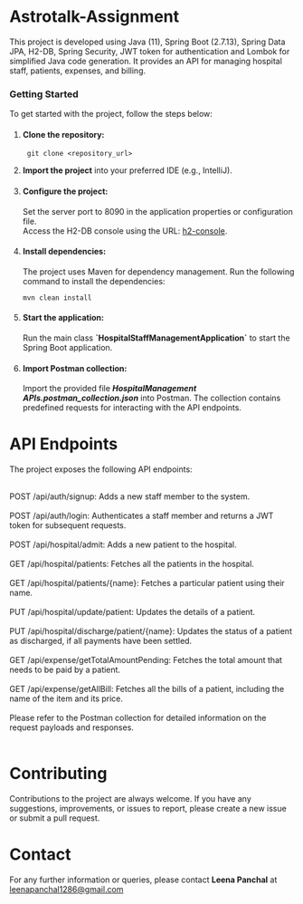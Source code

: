 # Astrotalk-Assignment

This project is developed using Java (11), Spring Boot (2.7.13), Spring Data JPA, H2-DB, Spring Security, JWT token for authentication and Lombok for simplified Java code generation. It provides an API for managing hospital staff, patients, expenses, and billing.

<h3>Getting Started</h3>

To get started with the project, follow the steps below:

1. <h4>Clone the repository:</h4>

      <code> git clone <repository_url> </code>

2. <strong>Import the project</strong> into your preferred IDE (e.g., IntelliJ).

3. <h4>Configure the project:</h4>
      Set the server port to 8090 in the application properties or configuration file.<br>
      Access the H2-DB console using the URL: 
      <a href="http://localhost:8090/h2-console/">h2-console</a>.

4. <h4>Install dependencies:</h4>
    The project uses Maven for dependency management. Run the following command to install the dependencies:

       mvn clean install 

5. <h4>Start the application:</h4>
    Run the main class <b>`HospitalStaffManagementApplication`</b> to start the Spring Boot application.

7. <h4>Import Postman collection:</h4>
    Import the provided file <b><i>HospitalManagement APIs.postman_collection.json</i></b> into Postman.
    The collection contains predefined requests for interacting with the API endpoints.


<h1>API Endpoints</h1>
The project exposes the following API endpoints:<br><br>

POST /api/auth/signup: Adds a new staff member to the system.<br><br>
POST /api/auth/login: Authenticates a staff member and returns a JWT token for subsequent requests.<br><br>
POST /api/hospital/admit: Adds a new patient to the hospital.<br><br>
GET /api/hospital/patients: Fetches all the patients in the hospital.<br><br>
GET /api/hospital/patients/{name}: Fetches a particular patient using their name.<br><br>
PUT /api/hospital/update/patient: Updates the details of a patient.<br><br>
PUT /api/hospital/discharge/patient/{name}: Updates the status of a patient as discharged, if all payments have been settled.<br><br>
GET /api/expense/getTotalAmountPending: Fetches the total amount that needs to be paid by a patient.<br><br>
GET /api/expense/getAllBill: Fetches all the bills of a patient, including the name of the item and its price.<br><br>
Please refer to the Postman collection for detailed information on the request payloads and responses.<br><br>

<h1>Contributing</h1>
  Contributions to the project are always welcome. If you have any suggestions, improvements, or issues to report, please create a new   
  issue or submit a pull request.

<h1>Contact</h1>
  For any further information or queries, please contact <strong>Leena Panchal</strong> at <a href="mailto:leenapanchal1286@gmail.com?">leenapanchal1286@gmail.com</a>
